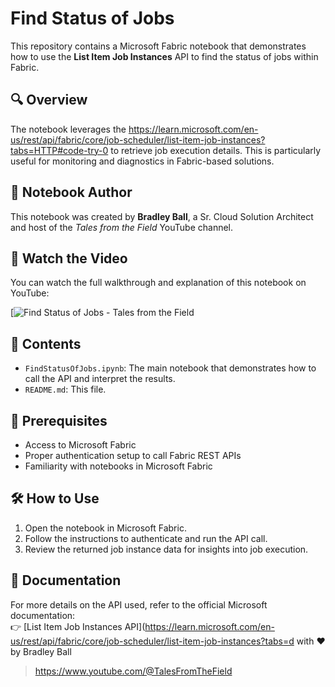 # Find Status of Jobs

This repository contains a Microsoft Fabric notebook that demonstrates how to use the **List Item Job Instances** API to find the status of jobs within Fabric.

## 🔍 Overview

The notebook leverages the https://learn.microsoft.com/en-us/rest/api/fabric/core/job-scheduler/list-item-job-instances?tabs=HTTP#code-try-0 to retrieve job execution details. This is particularly useful for monitoring and diagnostics in Fabric-based solutions.

## 📓 Notebook Author

This notebook was created by **Bradley Ball**, a Sr. Cloud Solution Architect and host of the *Tales from the Field* YouTube channel.

## 🎥 Watch the Video

You can watch the full walkthrough and explanation of this notebook on YouTube:

[![Find Status of Jobs - Tales from the Field](http://img.youtube.com/vi/iTI2HUI2HUWLvVI)

## 📂 Contents

- `FindStatusOfJobs.ipynb`: The main notebook that demonstrates how to call the API and interpret the results.
- `README.md`: This file.

## 📌 Prerequisites

- Access to Microsoft Fabric
- Proper authentication setup to call Fabric REST APIs
- Familiarity with notebooks in Microsoft Fabric

## 🛠️ How to Use

1. Open the notebook in Microsoft Fabric.
2. Follow the instructions to authenticate and run the API call.
3. Review the returned job instance data for insights into job execution.

## 📄 Documentation
For more details on the API used, refer to the official Microsoft documentation:  
👉 [List Item Job Instances API](https://learn.microsoft.com/en-us/rest/api/fabric/core/job-scheduler/list-item-job-instances?tabs=d with ❤️ by Bradley Ball  
> https://www.youtube.com/@TalesFromTheField

